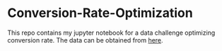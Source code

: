 # Conversion-Rate-Optimization
This repo contains my jupyter notebook for a data challenge optimizing conversion rate. The data can be obtained from [here](https://drive.google.com/uc?export=download&id=0B5G7QmUBc4IRYUZDS19jS0lUNW8).
